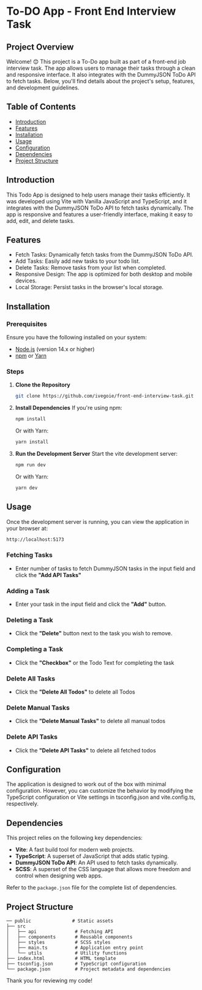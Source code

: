 # To-DO App - Front End Interview Task

## Project Overview

Welcome! 😊 This project is a To-Do app built as part of a front-end job interview task. The app allows users to manage their tasks through a clean and responsive interface. It also integrates with the DummyJSON ToDo API to fetch tasks. Below, you'll find details about the project's setup, features, and development guidelines.

## Table of Contents

- [Introduction](#introduction)
- [Features](#features)
- [Installation](#installation)
- [Usage](#usage)
- [Configuration](#configuration)
- [Dependencies](#dependencies)
- [Project Structure](#project-structure)

## Introduction

This Todo App is designed to help users manage their tasks efficiently. It was developed using Vite with Vanilla JavaScript and TypeScript, and it integrates with the DummyJSON ToDo API to fetch tasks dynamically. The app is responsive and features a user-friendly interface, making it easy to add, edit, and delete tasks.

## Features

- Fetch Tasks: Dynamically fetch tasks from the DummyJSON ToDo API.
- Add Tasks: Easily add new tasks to your todo list.
- Delete Tasks: Remove tasks from your list when completed.
- Responsive Design: The app is optimized for both desktop and mobile devices.
- Local Storage: Persist tasks in the browser's local storage.

## Installation

### Prerequisites

Ensure you have the following installed on your system:

- [Node.js](https://nodejs.org/en/download/package-manager) (version 14.x or higher)
- [npm](https://docs.npmjs.com/downloading-and-installing-node-js-and-npm) or [Yarn](https://classic.yarnpkg.com/lang/en/docs/install/#windows-stable)

### Steps

1. **Clone the Repository**

   ```bash
   git clone https://github.com/ivegoie/front-end-interview-task.git
   ```

2. **Install Dependencies**
   If you're using npm:

   ```bash
   npm install
   ```

   Or with Yarn:

   ```bash
   yarn install
   ```

3. **Run the Development Server**
   Start the vite development server:

   ```bash
   npm run dev
   ```

   Or with Yarn:

   ```bash
   yarn dev
   ```

## Usage

Once the development server is running, you can view the application in your browser at:

```bash
http://localhost:5173
```

### Fetching Tasks

- Enter number of tasks to fetch DummyJSON tasks in the input field and click the **"Add API Tasks"**

### Adding a Task

- Enter your task in the input field and click the **"Add"** button.

### Deleting a Task

- Click the **"Delete"** button next to the task you wish to remove.

### Completing a Task

- Click the **"Checkbox"** or the Todo Text for completing the task

### Delete All Tasks

- Click the **"Delete All Todos"** to delete all Todos

### Delete Manual Tasks

- Click the **"Delete Manual Tasks"** to delete all manual todos

### Delete API Tasks

- Click the **"Delete API Tasks"** to delete all fetched todos

## Configuration

The application is designed to work out of the box with minimal configuration. However, you can customize the behavior by modifying the TypeScript configuration or Vite settings in tsconfig.json and vite.config.ts, respectively.

## Dependencies

This project relies on the following key dependencies:

- **Vite**: A fast build tool for modern web projects.
- **TypeScript**: A superset of JavaScript that adds static typing.
- **DummyJSON ToDo API**: An API used to fetch tasks dynamically.
- **SCSS**: A superset of the CSS language that allows more freedom and control when designing web apps.

Refer to the `package.json` file for the complete list of dependencies.

## Project Structure

```plaintext
── public               # Static assets
├── src
│   ├── api              # Fetching API
│   ├── components       # Reusable components
│   ├── styles           # SCSS styles
│   ├── main.ts          # Application entry point
│   └── utils            # Utility functions
├── index.html           # HTML template
├── tsconfig.json        # TypeScript configuration
└── package.json         # Project metadata and dependencies
```

Thank you for reviewing my code!
